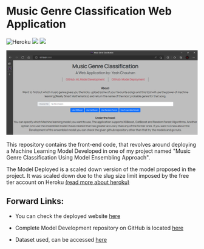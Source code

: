 # Music Genre Classification Web Application

![Heroku](https://img.shields.io/badge/Deployment-Heroku-yellow) ![](https://img.shields.io/badge/Final%20Model-Ensembled(XGB%2C%20CatBoost%2C%20Random%20Forest)-orange) ![](https://img.shields.io/badge/Validation%20Acc.-97.8%25-informational)

![Application Image](https://github.com/ITrustNumbers/Music_Genre_Classification_Web_Application/blob/master/Web_Application_Developed.png)

This repository contains the front-end code, that revolves around deploying a Machine Learning Model Developed in one of my project named "Music Genre Classification Using Model Ensembling Approach".

The Model Deployed is a scaled down version of the model proposed in the project. It was scaled down due to the slug size limit imposed by the free tier account on Heroku [(read more about heroku)](https://devcenter.heroku.com/articles/limits)

## Forward Links:

- You can check the deployed website [here](https://music-genre-predictor.herokuapp.com/)

- Complete Model Development repository on GitHub is located [here](https://github.com/ITrustNumbers/Music_Genre_Classification_By_Model_Ensembling_Approach)

- Dataset used, can be accessed [here](https://www.kaggle.com/datasets/andradaolteanu/gtzan-dataset-music-genre-classification)



